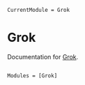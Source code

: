 ```@meta
CurrentModule = Grok
```

# Grok

Documentation for [Grok](https://github.com/sixzero/Grok.jl).

```@index
```

```@autodocs
Modules = [Grok]
```
